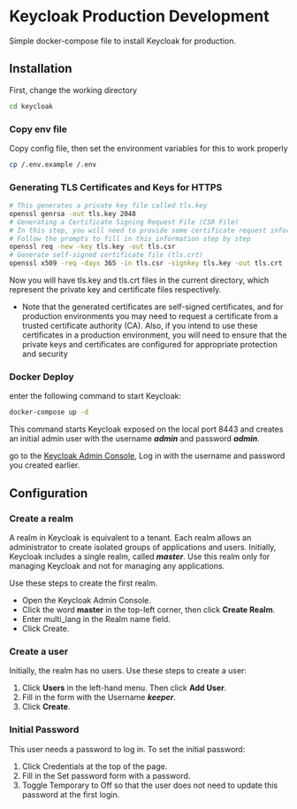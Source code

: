 # Keycloak Production Development

Simple docker-compose file to install Keycloak for production.

## Installation

First, change the working directory
```bash
cd keycloak
```

### Copy env file

Copy config file, then set the environment variables for this to work properly

```bash
cp /.env.example /.env
```

### Generating TLS Certificates and Keys for HTTPS

```bash
# This generates a private key file called tls.key
openssl genrsa -out tls.key 2048
# Generating a Certificate Signing Request File (CSR File)
# In this step, you will need to provide some certificate request information such as country, province, city, organisation, and so on. 
# Follow the prompts to fill in this information step by step
openssl req -new -key tls.key -out tls.csr
# Generate self-signed certificate file (tls.crt)
openssl x509 -req -days 365 -in tls.csr -signkey tls.key -out tls.crt
```

Now you will have tls.key and tls.crt files in the current directory, which represent the private key and certificate files respectively.

* Note that the generated certificates are self-signed certificates, and for production environments you may need to request a certificate from a trusted certificate authority (CA). Also, if you intend to use these certificates in a production environment, you will need to ensure that the private keys and certificates are configured for appropriate protection and security

### Docker Deploy

enter the following command to start Keycloak:

```bash
docker-compose up -d
```
This command starts Keycloak exposed on the local port 8443 and creates an initial admin user with the username ***admin*** and password ***admin***.

 go to the [Keycloak Admin Console](https://localhost:8443/admin), Log in with the username and password you created earlier.

## Configuration

### Create a realm

A realm in Keycloak is equivalent to a tenant. Each realm allows an administrator to create isolated groups of applications and users. Initially, Keycloak includes a single realm, called ***master***. Use this realm only for managing Keycloak and not for managing any applications.

Use these steps to create the first realm.

- Open the Keycloak Admin Console.
- Click the word **master** in the top-left corner, then click **Create Realm**.
- Enter multi_lang in the Realm name field.
- Click Create.

### Create a user

Initially, the realm has no users. Use these steps to create a user:

1. Click **Users** in the left-hand menu. Then click **Add User**.
2. Fill in the form with the Username ***keeper***.
3. Click **Create**.

### Initial Password
This user needs a password to log in. To set the initial password:

1. Click Credentials at the top of the page.
2. Fill in the Set password form with a password.
3. Toggle Temporary to Off so that the user does not need to update this password at the first login.
